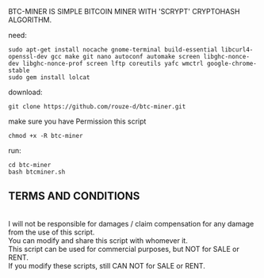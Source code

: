 BTC-MINER IS SIMPLE BITCOIN MINER WITH 'SCRYPT' CRYPTOHASH ALGORITHM.

need:
```
sudo apt-get install nocache gnome-terminal build-essential libcurl4-openssl-dev gcc make git nano autoconf automake screen libghc-nonce-dev libghc-nonce-prof screen lftp coreutils yafc wmctrl google-chrome-stable
sudo gem install lolcat
```

download:
```
git clone https://github.com/rouze-d/btc-miner.git
```
make sure you have Permission this script
```
chmod +x -R btc-miner
```
run:
```
cd btc-miner
bash btcminer.sh
```

## TERMS AND CONDITIONS
<br>I will not be responsible for damages / claim compensation for any damage from the use of this script.
<br>You can modify and share this script with whomever it.
<br>This script can be used for commercial purposes, but NOT for SALE or RENT.
<br>If you modify these scripts, still CAN NOT for SALE or RENT.
